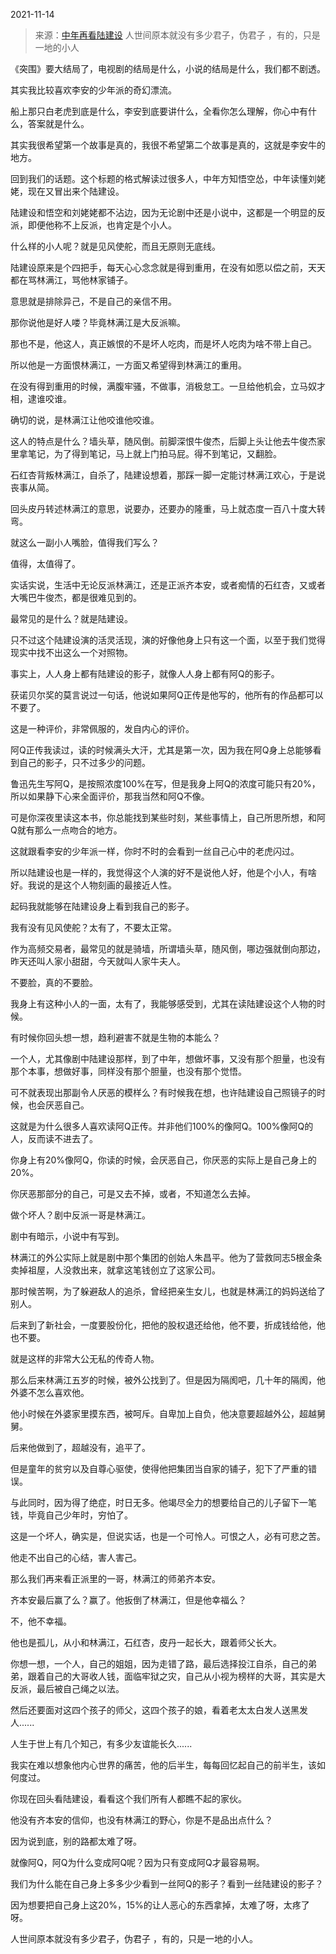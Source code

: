 2021-11-14

> 来源：[中年再看陆建设](http://mp.weixin.qq.com/s?__biz=MzU3NDc5Nzc0NQ==&mid=2247509419&idx=1&sn=3b5a98292073b8663c2634837a6a5f57&chksm=fd2e0775ca598e6331981a255bdc9e1a14e530caad189b997ed4938086db29a9530399f0abab&scene=27#wechat_redirect)
> 人世间原本就没有多少君子，伪君子 ，有的，只是一地的小人

《突围》要大结局了，电视剧的结局是什么，小说的结局是什么，我们都不剧透。

  

其实我比较喜欢李安的少年派的奇幻漂流。

  

船上那只白老虎到底是什么，李安到底要讲什么，全看你怎么理解，你心中有什么，答案就是什么。

  

其实我很希望第一个故事是真的，我很不希望第二个故事是真的，这就是李安牛的地方。  

  

回到我们的话题。这个标题的格式解读过很多人，中年方知悟空怂，中年读懂刘姥姥，现在又冒出来个陆建设。  

  

陆建设和悟空和刘姥姥都不沾边，因为无论剧中还是小说中，这都是一个明显的反派，即便他称不上反派，也肯定是个小人。

  

什么样的小人呢？就是见风使舵，而且无原则无底线。  

  

陆建设原来是个四把手，每天心心念念就是得到重用，在没有如愿以偿之前，天天都在骂林满江，骂他林家铺子。  

  

意思就是排除异己，不是自己的亲信不用。

  

那你说他是好人喽？毕竟林满江是大反派嘛。  

  

那也不是，他这人，真正嫉恨的不是坏人吃肉，而是坏人吃肉为啥不带上自己。

  

所以他是一方面恨林满江，一方面又希望得到林满江的重用。  

  

在没有得到重用的时候，满腹牢骚，不做事，消极怠工。一旦给他机会，立马奴才相，逮谁咬谁。

  

确切的说，是林满江让他咬谁他咬谁。

  

这人的特点是什么？墙头草，随风倒。前脚深恨牛俊杰，后脚上头让他去牛俊杰家里拿笔记，为了得到笔记，马上就上门拍马屁。得不到笔记，又翻脸。

  

石红杏背叛林满江，自杀了，陆建设想着，那踩一脚一定能讨林满江欢心，于是说丧事从简。  

  

回头皮丹转述林满江的意思，说要办，还要办的隆重，马上就态度一百八十度大转弯。

  

就这么一副小人嘴脸，值得我们写么？  

  

值得，太值得了。

  

实话实说，生活中无论反派林满江，还是正派齐本安，或者痴情的石红杏，又或者大嘴巴牛俊杰，都是很难见到的。  

  

最常见的是什么？就是陆建设。  

  

只不过这个陆建设演的活灵活现，演的好像他身上只有这一个面，以至于我们觉得现实中找不出这么一个对照物。

  

事实上，人人身上都有陆建设的影子，就像人人身上都有阿Q的影子。

  

获诺贝尔奖的莫言说过一句话，他说如果阿Q正传是他写的，他所有的作品都可以不要了。

  

这是一种评价，非常佩服的，发自内心的评价。  

  

阿Q正传我读过，读的时候满头大汗，尤其是第一次，因为我在阿Q身上总能够看到自己的影子，只不过多少的问题。

  

鲁迅先生写阿Q，是按照浓度100%在写，但是我身上阿Q的浓度可能只有20%，所以如果静下心来全面评价，那我当然和阿Q不像。

  

可是你深夜里读这本书，你总能找到某些时刻，某些事情上，自己所思所想，和阿Q就有那么一点吻合的地方。

  

这就跟看李安的少年派一样，你时不时的会看到一丝自己心中的老虎闪过。  

  

所以陆建设也是一样的，我觉得这个人演的好不是说他人好，他是个小人，有啥好。我说的是这个人物刻画的最接近人性。  

  

起码我就能够在陆建设身上看到我自己的影子。  

  

我有没有见风使舵？太有了，不要太正常。  

  

作为高频交易者，最常见的就是骑墙，所谓墙头草，随风倒，哪边强就倒向那边，昨天还叫人家小甜甜，今天就叫人家牛夫人。

  

不要脸，真的不要脸。

  

我身上有这种小人的一面，太有了，我能够感受到，尤其在读陆建设这个人物的时候。

  

有时候你回头想一想，趋利避害不就是生物的本能么？  

  

一个人，尤其像剧中陆建设那样，到了中年，想做坏事，又没有那个胆量，也没有那个本事，想做好事，同样没有那个胆量，也没有那个觉悟。  

  

可不就表现出那副令人厌恶的模样么？有时候我在想，也许陆建设自己照镜子的时候，也会厌恶自己。  

  

这就是为什么很多人喜欢读阿Q正传。并非他们100%的像阿Q。100%像阿Q的人，反而读不进去了。  

  

你身上有20%像阿Q，你读的时候，会厌恶自己，你厌恶的实际上是自己身上的20%。

  

你厌恶那部分的自己，可是又去不掉，或者，不知道怎么去掉。

  

做个坏人？剧中反派一哥是林满江。  

  

剧中有暗示，小说中有写到。  

  

林满江的外公实际上就是剧中那个集团的创始人朱昌平。他为了营救同志5根金条卖掉祖屋，人没救出来，就拿这笔钱创立了这家公司。

  

那时候苦啊，为了躲避敌人的追杀，曾经把亲生女儿，也就是林满江的妈妈送给了别人。

  

后来到了新社会，一度要股份化，把他的股权退还给他，他不要，折成钱给他，他也不要。  

  

就是这样的非常大公无私的传奇人物。  

  

那么后来林满江五岁的时候，被外公找到了。但是因为隔阂吧，几十年的隔阂，他外婆不怎么喜欢他。  

  

他小时候在外婆家里摸东西，被呵斥。自卑加上自负，他决意要超越外公，超越舅舅。  

  

后来他做到了，超越没有，追平了。  

  

但是童年的贫穷以及自尊心驱使，使得他把集团当自家的铺子，犯下了严重的错误。

  

与此同时，因为得了绝症，时日无多。他竭尽全力的想要给自己的儿子留下一笔钱，毕竟自己少年时，穷怕了。  

  

这是一个坏人，确实是，但说实话，也是一个可怜人。可恨之人，必有可悲之苦。  

  

他走不出自己的心结，害人害己。  

  

那么我们再来看正派里的一哥，林满江的师弟齐本安。

  

齐本安最后赢了么？赢了。他扳倒了林满江，但是他幸福么？

  

不，他不幸福。

  

他也是孤儿，从小和林满江，石红杏，皮丹一起长大，跟着师父长大。  

  

你想一想，一个人，自己的姐姐，因为走错了路，最后选择投江自杀，自己的弟弟，跟着自己的大哥收人钱，面临牢狱之灾，自己从小视为榜样的大哥，其实是大反派，最后被自己绳之以法。  

  

然后还要面对这四个孩子的师父，这四个孩子的娘，看着老太太白发人送黑发人......  

  

人生于世上有几个知己，有多少友谊能长久......

  

我实在难以想象他内心世界的痛苦，他的后半生，每每回忆起自己的前半生，该如何度过。  

  

你现在回头看陆建设，看看这个我们所有人都瞧不起的家伙。  

  

他没有齐本安的信仰，也没有林满江的野心，你是不是品出点什么？  

  

因为说到底，别的路都太难了呀。  

  

就像阿Q，阿Q为什么变成阿Q呢？因为只有变成阿Q才最容易啊。

  

我们为什么能在自己身上多多少少看到一丝阿Q的影子？看到一丝陆建设的影子？  

  

因为想要把自己身上这20%，15%的让人恶心的东西拿掉，太难了呀，太疼了呀。

  

人世间原本就没有多少君子，伪君子 ，有的，只是一地的小人。

